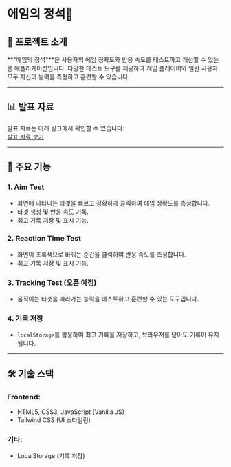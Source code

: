 # 에임의 정석🔫

## 📌 프로젝트 소개

**"에임의 정석"**은 사용자의 에임 정확도와 반응 속도를 테스트하고 개선할 수 있는 웹 애플리케이션입니다. 다양한 테스트 도구를 제공하여 게임 플레이어와 일반 사용자 모두 자신의 능력을 측정하고 훈련할 수 있습니다.

---
## 📊 발표 자료

발표 자료는 아래 링크에서 확인할 수 있습니다:  
[발표 자료 보기](https://adorable-panama-924.notion.site/1dd8c3bce0358007b688c37cbf217f56?pvs=4)

---
## 🚀 주요 기능

### 1. Aim Test

- 화면에 나타나는 타겟을 빠르고 정확하게 클릭하여 에임 정확도를 측정합니다.
- 타겟 생성 및 반응 속도 기록.
- 최고 기록 저장 및 표시 기능.

### 2. Reaction Time Test

- 화면이 초록색으로 바뀌는 순간을 클릭하여 반응 속도를 측정합니다.
- 최고 기록 저장 및 표시 기능.

### 3. Tracking Test (오픈 예정)

- 움직이는 타겟을 따라가는 능력을 테스트하고 훈련할 수 있는 도구입니다.

### 4. 기록 저장

- `localStorage`를 활용하여 최고 기록을 저장하고, 브라우저를 닫아도 기록이 유지됩니다.

---

## 🛠️ 기술 스택

### Frontend:

- HTML5, CSS3, JavaScript (Vanilla JS)
- Tailwind CSS (UI 스타일링)

### 기타:

- LocalStorage (기록 저장)
